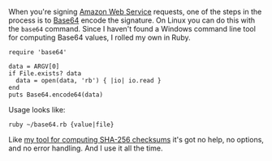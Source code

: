 <!--
title: Computing Base64 values on Windows
created: 30 April 2013 - 8:10 pm
updated: 30 April 2013 - 8:35 pm
publish: 30 April 2013
slug: win-base64
tags: coding, ruby
-->

When you're signing [Amazon Web Service][] requests, one of the steps in the
process is to [Base64][] encode the signature. On Linux you can do this with
the `base64` command. Since I haven't found a Windows command line tool for
computing Base64 values, I rolled my own in Ruby.

    require 'base64'

    data = ARGV[0]
    if File.exists? data
      data = open(data, 'rb') { |io| io.read }
    end
    puts Base64.encode64(data)

Usage looks like:

    ruby ~/base64.rb {value|file}

Like [my tool for computing SHA-256 checksums][chef-checksums] it's got no help,
no options, and no error handling. And I use it all the time.


[Amazon Web Service]: http://aws.amazon.com/ "Various (Amazon): Amazon Web Services"
[Base64]: http://en.wikipedia.org/wiki/Base64 "Various (Wikipedia): Base64"
[chef-checksums]: /2013/02/chef-checksums "Frank Mitchell: Computing Chef checksums in Ruby"

